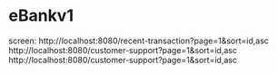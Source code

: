# eBankv1

screen:
http://localhost:8080/recent-transaction?page=1&sort=id,asc
http://localhost:8080/customer-support?page=1&sort=id,asc
http://localhost:8080/customer-support?page=1&sort=id,asc